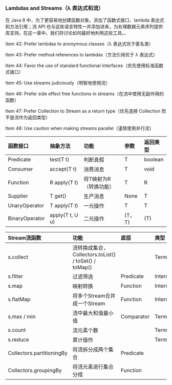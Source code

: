 ### Lambdas and Streams（λ 表达式和流）

在 Java 8 中，为了更容易地创建函数对象，添加了函数式接口、lambda 表达式和方法引用；流 API 也与这些语言特性一并添加进来，为处理数据元素序列提供库支持。在这一章中，我们将讨论如何最好地利用这些工具。、



Item 42: Prefer lambdas to anonymous classes（λ 表达式优于匿名类）

Item 43: Prefer method references to lambdas（方法引用优于 λ 表达式）

Item 44: Favor the use of standard functional interfaces（优先使用标准函数式接口）

Item 45: Use streams judiciously（明智地使用流）

Item 46: Prefer side effect free functions in streams（在流中使用无副作用的函数）

Item 47: Prefer Collection to Stream as a return type（优先选择 Collection 而不是流作为返回类型）

Item 48: Use caution when making streams parallel（谨慎使用并行流）



| 函数接口       | 抽象方法        | 功能                   | 参数   | 返回类型 |
| :------------- | :-------------- | :--------------------- | :----- | :------- |
| Predicate      | test(T t)       | 判断真假               | T      | boolean  |
| Consumer       | accept(T t)     | 消费消息               | T      | void     |
| Function       | R apply(T t)    | 将T映射为R（转换功能） | T      | R        |
| Supplier       | T get()         | 生产消息               | None   | T        |
| UnaryOperator  | T apply(T t)    | 一元操作               | T      | T        |
| BinaryOperator | apply(T t, U u) | 二元操作               | (T，T) | (T)      |

| Stream流函数              | 功能                                                  | 底层       | 类型         |
| :------------------------ | :---------------------------------------------------- | :--------- | :----------- |
| s.collect                 | 流转换成集合，Collectors.toList() / toSet() / toMap() |            | Terminal     |
| s.filter                  | 过滤筛选                                              | Predicate  | Intermediate |
| s.map                     | 映射转换                                              | Function   | Intermediate |
| s.flatMap                 | 将多个Stream合并成一个Stream                          | Function   | Intermediate |
| s.max / min               | 流中最大和值最小值                                    | Comparator | Terminal     |
| s.count                   | 流元素个数                                            |            | Terminal     |
| s.reduce                  | 累计操作                                              |            | Terminal     |
| Collectors.partitioningBy | 将流拆分成两个集合                                    | Predicate  |              |
| Collectors.groupingBy     | 将流元素进行集合分组                                  | Function   |              |